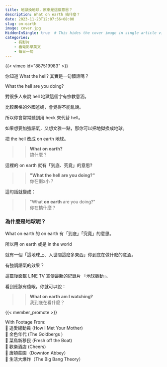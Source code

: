 ```yaml
---
title: 地獄換地球，原來是這個意思？
description: What on earth 搞什麼？
date: 2023-11-23T12:07:56+08:00
slug: on-earth
image: cover.jpg
HiddenInSingle: true  # This hides the cover image in single article view
categories:
    - 有影片
    - 看電影學英文
    - 每日一句
---
```


{{< vimeo id="887519983" >}}


你知道 What the hell? 其實是一句髒話嗎？

What the hell are you doing?

對很多人來說 hell 地獄這個字有宗教意涵。

比較嚴格的外國爸媽，會覺得不能亂說。

所以你會常常聽到用 heck 來代替 hell。

如果想要加強語氣，又想文雅一點，那你可以把地獄換成地球。

把 the hell 改成 on earth 地球。

>> **What on earth?**   
>> 搞什麼？

這裡的 on earth 就有「到底、究竟」的意思?


>> **"What the hell are you doing?"**  
>> 你在衝x小？ 

這句話就變成： 

>> "What **on earth** are you doing?"  
>> 你在搞什麼？

### 為什麼是地球呢？

What on earth 的 on earth 有「到底」「究竟」的意思。

所以用 on earth 或是  in the world 

就有一個「這地球上、人世間這麼多東西」你到底在做什麼的意涵。

有強調語氣的效果？

這篇後面幫 LINE TV 宣傳最新的紀錄片 「地球脈動」。

看到應該有傻眼，你就可以說：

>> **What on earth am I watching?**  
>> 我到底在看什麼？

{{< member_promote >}}

With Footage From:  
🎥 追愛總動員 (How I Met Your Mother)  
🎥 金色年代 (The Goldbergs )  
🎥 菜鳥新移民 (Fresh off the Boat)  
🎥 歡樂酒店 (Cheers)  
🎥 唐頓莊園（Downton Abbey）  
🎥 生活大爆炸（The Big Bang Theory）  
